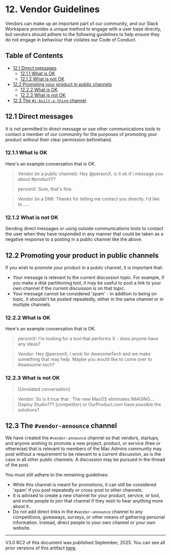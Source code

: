 # 12. Vendor Guidelines<!-- omit from toc -->

Vendors can make up an important part of our community, and our Slack Workspace provides a unique method to engage with a user base directly, but vendors should adhere to the following guidelines to help ensure they do not engage in behaviour that violates our Code of Conduct.

## Table of Contents<!-- omit from toc -->

- [12.1 Direct messages](#121-direct-messages)
  - [12.1.1 What is OK](#1211-what-is-ok)
  - [12.1.2 What is not OK](#1212-what-is-not-ok)
- [12.2 Promoting your product in public channels](#122-promoting-your-product-in-public-channels)
  - [12.2.2 What is OK](#1222-what-is-ok)
  - [12.2.3 What is not OK](#1223-what-is-not-ok)
- [12.3 The `#i-built-a-thing` channel](#123-the-i-built-a-thing-channel)

## 12.1 Direct messages

It is not permitted to direct message or use other communications tools to contact a member of our community for the purposes of promoting your product without their clear permission beforehand.

### 12.1.1 What is OK

Here's an example conversation that is OK.

> Vendor (in a public channel): Hey @personX, is it ok if I message you about #productY?

> personX: Sure, that's fine.

> Vendor (in a DM): Thanks for letting me contact you directly. I'd like to......

### 12.1.2 What is not OK

Sending direct messages or using outside communications tools to contact the user when they have responded in any manner that could be taken as a negative response to a posting in a public channel like the above.

## 12.2 Promoting your product in public channels

If you wish to promote your product in a public channel, it is important that:

- Your message is relevant to the current discussion topic. For example, if you make a disk partitioning tool, it may be useful to post a link to your own channel if the current discussion is on that topic.
- Your message cannot be considered 'spam' - in addition to being on topic, it shouldn't be posted repeatedly, either in the same channel or in multiple channels.

### 12.2.2 What is OK

Here's an example conversation that is OK.

> personX: I'm looking for a tool that performs X - does anyone have any ideas?

> Vendor: Hey @personX, I work for AwesomeTech and we make something that may help. Maybe you would like to come over to #awesome-tech?

### 12.2.3 What is not OK

> [Unrelated conversation]

> Vendor: So is it true that :  The new MacOS eliminates IMAGING… Deploy Studio???    [competitor] or OurProduct.com have possible the solutions?

## 12.3 The `#vendor-announce` channel

We have created the `#vendor-announce` channel so that vendors, startups, and anyone wishing to promote a new project, product, or service (free or otherwise) that is relevant to members of the Mac Admins community may post without a requirement to be relevant to a current discussion, as is the case in all other public channels. A discussion may be pursued in the thread of the post.

You must still adhere to the remaining guidelines:

- While this channel is meant for promotions, it can still be considered 'spam' if you post repeatedly or cross-post to other channels.
- It is advised to create a new channel for your product, service, or tool, and invite people to join that channel if they wish to hear anything more about it.
- Do not add direct links in the `#vendor-announce` channel to any competitions, giveaways, surveys, or other means of gathering personal information. Instead, direct people to your own channel or your own website.

---

V3.0 RC2 of this document was published September, 2025. You can see all prior versions of this artifact [here](https://github.com/macadminsdotorg/codeofconduct/commits/master/Vendor_Guidelines.md).
